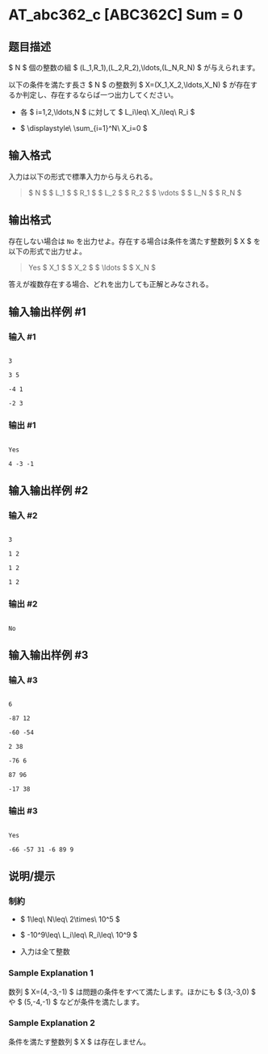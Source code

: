 # AT_abc362_c [ABC362C] Sum = 0

## 题目描述

[problemUrl]: https://atcoder.jp/contests/abc362/tasks/abc362_c

$ N $ 個の整数の組 $ (L_1,R_1),(L_2,R_2),\ldots,(L_N,R_N) $ が与えられます。

以下の条件を満たす長さ $ N $ の整数列 $ X=(X_1,X_2,\ldots,X_N) $ が存在するか判定し、存在するならば一つ出力してください。

- 各 $ i=1,2,\ldots,N $ に対して $ L_i\leq\ X_i\leq\ R_i $
- $ \displaystyle\ \sum_{i=1}^N\ X_i=0 $

## 输入格式

入力は以下の形式で標準入力から与えられる。

> $ N $ $ L_1 $ $ R_1 $ $ L_2 $ $ R_2 $ $ \vdots $ $ L_N $ $ R_N $

## 输出格式

存在しない場合は `No` を出力せよ。存在する場合は条件を満たす整数列 $ X $ を以下の形式で出力せよ。

> Yes $ X_1 $ $ X_2 $ $ \ldots $ $ X_N $

答えが複数存在する場合、どれを出力しても正解とみなされる。

## 输入输出样例 #1

### 输入 #1

```
3
3 5
-4 1
-2 3
```

### 输出 #1

```
Yes
4 -3 -1
```

## 输入输出样例 #2

### 输入 #2

```
3
1 2
1 2
1 2
```

### 输出 #2

```
No
```

## 输入输出样例 #3

### 输入 #3

```
6
-87 12
-60 -54
2 38
-76 6
87 96
-17 38
```

### 输出 #3

```
Yes
-66 -57 31 -6 89 9
```

## 说明/提示

### 制約

- $ 1\leq\ N\leq\ 2\times\ 10^5 $
- $ -10^9\leq\ L_i\leq\ R_i\leq\ 10^9 $
- 入力は全て整数
 
### Sample Explanation 1

数列 $ X=(4,-3,-1) $ は問題の条件をすべて満たします。ほかにも $ (3,-3,0) $ や $ (5,-4,-1) $ などが条件を満たします。

### Sample Explanation 2

条件を満たす整数列 $ X $ は存在しません。
